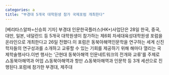 ```yaml
---
categories: a
title: "부경대 5개국 대학원생 참가 국제포럼 개최한다"
---
```

[베리타스알파=신승희 기자] 부경대 인문한국플러스(HK+)사업단은 28일 한국, 중국, 대만, 일본, 네덜란드 등 5개국 대학원생이 참가하는 제6회 차세대육성대학원생 포럼을 온라인으로 개최한다고 26일 전했다.이 포럼은 동북아해역인문학을 연구하는 세계 신진학자들의 연구성과를 소개하고 교류할 수 있는 기회를 제공하기 위해 해마다 열리는 국제학술행사다.이번 행사는 ‘근현대 동북아해역 인문네트워크의 전개와 교류’를 주제로 △동북아해역과 어업 △동북아해역과 항만 △동북아해역과 인문학 등 3개 세션으로 진행된다.포럼에 참가한 부경대, 제주대
